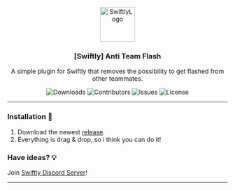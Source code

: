 <p align="center">
  <a href="https://github.com/swiftly-solution/swiftly_roundendthings">
    <img src="https://cdn.swiftlycs2.net/swiftly-logo.png" alt="SwiftlyLogo" width="80" height="80">
  </a>

  <h3 align="center">[Swiftly] Anti Team Flash</h3>

  <p align="center">
    A simple plugin for Swiftly that removes the possibility to get flashed from other teammates.
    <br/>
  </p>
</p>


<p align="center">
  <img src="https://img.shields.io/github/downloads/swiftly-solution/swiftly_roundendthings/total" alt="Downloads"> 
  <img src="https://img.shields.io/github/contributors/swiftly-solution/swiftly_roundendthings?color=dark-green" alt="Contributors">
  <img src="https://img.shields.io/github/issues/swiftly-solution/swiftly_roundendthings" alt="Issues">
  <img src="https://img.shields.io/github/license/swiftly-solution/swiftly_roundendthings" alt="License">
</p>

---

### Installation 👀

1. Download the newest [release](https://github.com/swiftly-solution/swiftly_antiflash/releases).
2. Everything is drag & drop, so i think you can do it!



### Have ideas? 💡
Join [Swiftly Discord Server](https://swiftlycs2.net/discord)!

---